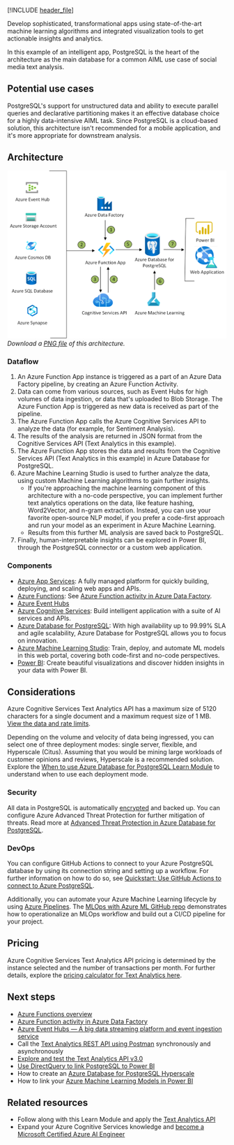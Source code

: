 [!INCLUDE [header_file](../../../includes/sol-idea-header.md)]

Develop sophisticated, transformational apps using state-of-the-art machine learning algorithms and integrated visualization tools to get actionable insights and analytics.

In this example of an intelligent app, PostgreSQL is the heart of the architecture as the main database for a common AIML use case of social media text analysis. 

## Potential use cases

PostgreSQL's support for unstructured data and ability to execute parallel queries and declarative partitioning makes it an effective database choice for a highly data-intensive AIML task. Since PostgreSQL is a cloud-based solution, this architecture isn't recommended for a mobile application, and it's more appropriate for downstream analysis.

## Architecture

![Architecture Diagram](../media/intelligent-apps-using-azure-database-for-postgresql.png)
*Download a [PNG file](../media/intelligent-apps-using-azure-database-for-postgresql.png) of this architecture.*

### Dataflow

1. An Azure Function App instance is triggered as a part of an Azure Data Factory pipeline, by creating an Azure Function Activity.
2. Data can come from various sources, such as Event Hubs for high volumes of data ingestion, or data that's uploaded to Blob Storage. The Azure Function App is triggered as new data is received as part of the pipeline.
3. The Azure Function App calls the Azure Cognitive Services API to analyze the data (for example, for Sentiment Analysis).
4. The results of the analysis are returned in JSON format from the Cognitive Services API (Text Analytics in this example).
5. The Azure Function App stores the data and results from the Cognitive Services API (Text Analytics in this example) in Azure Database for PostgreSQL.
6. Azure Machine Learning Studio is used to further analyze the data, using custom Machine Learning algorithms to gain further insights.
    * If you're approaching the machine learning component of this architecture with a no-code perspective, you can implement further text analytics operations on the data, like feature hashing, Word2Vector, and n-gram extraction. Instead, you can use your favorite open-source NLP model, if you prefer a code-first approach and run your model as an experiment in Azure Machine Learning.
    * Results from this further ML analysis are saved back to PostgreSQL.
7. Finally, human-interpretable insights can be explored in Power BI, through the PostgreSQL connector or a custom web application.

### Components

* [Azure App Services](https://azure.microsoft.com/services/app-service): A fully managed platform for quickly building, deploying, and scaling web apps and APIs.
* [Azure Functions](https://azure.microsoft.com/services/functions): See [Azure Function activity in Azure Data Factory](/azure/data-factory/control-flow-azure-function-activity).
* [Azure Event Hubs](https://azure.microsoft.com/services/event-hubs)
* [Azure Cognitive Services](https://azure.microsoft.com/services/cognitive-services): Build intelligent application with a suite of AI services and APIs.
* [Azure Database for PostgreSQL](https://azure.microsoft.com/services/postgresql): With high availability up to 99.99% SLA and agile scalability, Azure Database for PostgreSQL allows you to focus on innovation.
* [Azure Machine Learning Studio](/azure/machine-learning/overview-what-is-machine-learning-studio): Train, deploy, and automate ML models in this web portal, covering both code-first and no-code perspectives.
* [Power BI](https://powerbi.microsoft.com): Create beautiful visualizations and discover hidden insights in your data with Power BI.

## Considerations

Azure Cognitive Services Text Analytics API has a maximum size of 5120 characters for a single document and a maximum request size of 1 MB. [View the data and rate limits](/azure/cognitive-services/text-analytics/concepts/data-limits).

Depending on the volume and velocity of data being ingressed, you can select one of three deployment modes: single server, flexible, and Hyperscale (Citus). Assuming that you would be mining large workloads of customer opinions and reviews, Hyperscale is a recommended solution. Explore the [When to use Azure Database for PostgreSQL Learn Module](/learn/modules/intro-to-postgres/5-when-to-use-azure-database-postgres) to understand when to use each deployment mode.

### Security

All data in PostgreSQL is automatically [encrypted](/azure/postgresql/concepts-data-encryption-postgresql) and backed up. You can configure Azure Advanced Threat Protection for further mitigation of threats. Read more at [Advanced Threat Protection in Azure Database for PostgreSQL](/azure/postgresql/concepts-data-access-and-security-threat-protection).

### DevOps

You can configure GitHub Actions to connect to your Azure PostgreSQL database by using its connection string and setting up a workflow. For further information on how to do so, see [Quickstart: Use GitHub Actions to connect to Azure PostgreSQL](/azure/postgresql/how-to-deploy-github-action).

Additionally, you can automate your Azure Machine Learning lifecycle by using [Azure Pipelines](/azure/devops/pipelines/targets/azure-machine-learning). The [MLOps with Azure ML GitHub repo](https://github.com/Microsoft/MLOpsPython) demonstrates how to operationalize an MLOps workflow and build out a CI/CD pipeline for your project.

## Pricing

Azure Cognitive Services Text Analytics API pricing is determined by the instance selected and the number of transactions per month. For further details, explore the [pricing calculator for Text Analytics here](https://azure.microsoft.com/pricing/details/cognitive-services/text-analytics).

## Next steps

* [Azure Functions overview](/azure/azure-functions/functions-overview)
* [Azure Function activity in Azure Data Factory](/azure/data-factory/control-flow-azure-function-activity)
* [Azure Event Hubs — A big data streaming platform and event ingestion service](/azure/event-hubs/event-hubs-about)
* Call the [Text Analytics REST API using Postman](/azure/cognitive-services/text-analytics/how-tos/text-analytics-how-to-call-api) synchronously and asynchronously
* [Explore and test the Text Analytics API v3.0](https://westus.dev.cognitive.microsoft.com/docs/services/TextAnalytics-v3-0/operations/Languages)
* [Use DirectQuery to link PostgreSQL to Power BI](/power-bi/connect-data/desktop-directquery-about)
* How to create an [Azure Database for PostgreSQL Hyperscale](/azure/postgresql/tutorial-hyperscale-server-group)
* How to link your [Azure Machine Learning Models in Power BI](/power-bi/connect-data/service-aml-integrate)

## Related resources

* Follow along with this Learn Module and apply the [Text Analytics API](/learn/modules/classify-user-feedback-with-the-text-analytics-api)
* Expand your Azure Cognitive Services knowledge and [become a Microsoft Certified Azure AI Engineer](/learn/certifications/azure-ai-engineer)